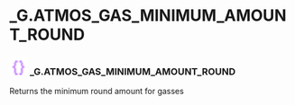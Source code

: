 # _G.ATMOS_GAS_MINIMUM_AMOUNT_ROUND

### <img src="../../.gitbook/assets/global.png" width="32" height="32" /> **_G**.ATMOS_GAS_MINIMUM_AMOUNT_ROUND
Returns the minimum round amount for gasses<br>
